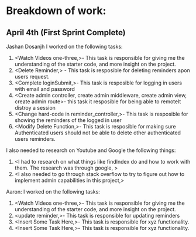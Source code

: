 # Breakdown of work:
## April 4th (First Sprint Complete)
Jashan Dosanjh
I worked on the following tasks:
1. <Watch Videos one-three,>- This task is responsible for giving me the understanding of the starter code, and more insight on the project.
2. <Delete Reminder,> - This task is resposible for deleting reminders apon users request.
3. <Complete loginSubmit,>- This task is resposible for logging in users with email and password
4. <Create admin controller, create admin middleware, create admin view, create admin route>- this task it resposible for being able to remotelt distroy a session
5. <Change hard-code in reminder_controller,>- This task is resposible for showing the reminders of the logged in user
6. <Modify Delete Function,>- This task is resposible for making sure Authenticated users should not be able to delete other authenticated users reminders.

I also needed to research on Youtube and Google the following things:
1. <I had to research on what things like findIndex do and how to work with them. The research was through google, >
2. <I also needed to go through stack overflow to try to figure out how to implement admin capabilities in this project,>

Aaron:
I worked on the following tasks:
1. <Watch Videos one-three,>- This task is responsible for giving me the understanding of the starter code, and more insight on the project.
2. <update reminder,>- This task is responsible for updating reminders
3. <Insert Some Task Here,>- This task is responsible for xyz functionality.
4. <Insert Some Task Here,>- This task is responsible for xyz functionality.


